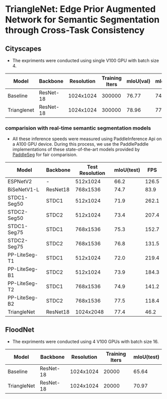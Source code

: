 # TriangleNet: Edge Prior Augmented Network for Semantic Segmentation through Cross-Task Consistency
## Cityscapes

- The expriments were conducted using  single V100 GPU with batch size 4.

| Model       | Backbone  | Resolution | Training Iters | mIoU(val) | mIoU(test) | Links                                                        |
| ----------- | --------- | ---------- | -------------- | --------- | ---------- | ------------------------------------------------------------ |
| Baseline    | ResNet-18 | 1024x1024  | 300000         | 76.77     | 74.48      | [model](https://drive.google.com/file/d/10HvoCXtipagzGgyR6a5RVSatv_fVOKlA/view?usp=drive_link) |
| Trianglenet | ResNet-18 | 1024x1024  | 300000         | 78.96     | 77.36      | [model](https://drive.google.com/file/d/1cuba32NwBg5ke97-A5YAvDwNB8CAgLeG/view?usp=drive_link) |



### comparision with real-time semantic segmentation models

- All these inference speeds were measured using PaddleInference Api on a A100 GPU device. During this process, we use the PaddlePaddle implementations of these state-of-the-art models provided by [PaddleSeg](https://github.com/PaddlePaddle/PaddleSeg) for fair comparision.

| Model         | Backbone | Test Resolution | mIoU(test) | FPS   |
| ------------- | -------- | --------------- | ---------- | ----- |
| ESPNetV2      | -        | 512x1024        | 66.2       | 126.5 |
| BiSeNetV1-L   | ResNet18 | 768x1536        | 74.7       | 83.9  |
| STDC1-Seg50   | STDC1    | 512x1024        | 71.9       | 262.1 |
| STDC2-Seg50   | STDC2    | 512x1024        | 73.4       | 207.4 |
| STDC1-Seg75   | STDC1    | 768x1536        | 75.3       | 152.7 |
| STDC2-Seg75   | STDC2    | 768x1536        | 76.8       | 131.5 |
| PP-LiteSeg-T1 | STDC1    | 512x1024        | 72.0       | 219.4 |
| PP-LiteSeg-B1 | STDC2    | 512x1024        | 73.9       | 184.3 |
| PP-LiteSeg-T2 | STDC1    | 768x1536        | 74.9       | 141.2 |
| PP-LiteSeg-B2 | STDC2    | 768x1536        | 77.5       | 118.4 |
| TriangleNet   | ResNet18 | 1024x2048       | 77.4       | 46.2  |



## FloodNet

- The expriments were conducted using  4 V100 GPUs with batch size 16.

| Model       | Backbone  | Resolution | Training Iters | mIoU(test) |
| ----------- | --------- | ---------- | -------------- | ---------- |
| Baseline    | ResNet-18 | 1024x1024  | 20000          | 65.64      |
| TriangleNet | ResNet-18 | 1024x1024  | 20000          | 70.97      |


